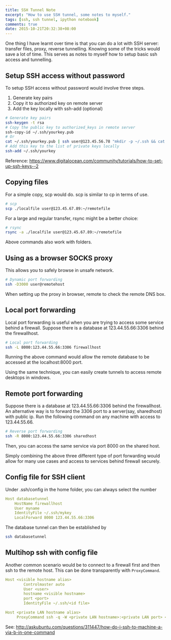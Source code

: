 ```yaml
---
title: SSH Tunnel Note
excerpt: "How to use SSH tunnel, some notes to myself."
tags: [ssh, ssh tunnel, ipython notebook]
comments: true
date: 2015-10-21T20:32:38+08:00
---
```


One thing I have learnt over time is that you can do a lot with SSH
server: transfer files, proxy, reverse tunnelling.  Knowing some of
the tricks would save a lot of time.
This serves as notes to myself how to setup basic ssh access and tunnelling.


## Setup SSH access without password

To setup SSH access without password would involve three steps.

1. Generate key pairs
2. Copy it to authorized key on remote server
3. Add the key locally with ssh-add (optional)

```bash
# Generate key pairs
ssh-keygen -t rsa
# Copy the public key to authorized_keys in remote server
ssh-copy-id ~/.ssh/yourkey.pub
# Or 
cat ~/.ssh/yourkey.pub | ssh user@123.45.56.78 "mkdir -p ~/.ssh && cat >>  ~/.ssh/authorized_keys"
# Add this key to the list of private keys locally
ssh-add ~/.ssh/yourkey
```

Reference: <https://www.digitalocean.com/community/tutorials/how-to-set-up-ssh-keys--2>

## Copying files

For a simple copy, scp would do.  scp is similar to cp in terms of
use. 

```bash
# scp
scp ./localfile user@123.45.67.89:~/remotefile
```

For a large and regular transfer, rsync might be a better choice:
```bash
# rsync
rsync -a ./localfile user@123.45.67.89:~/remotefile
```

Above commands also work with folders.

## Using as a browser SOCKS proxy

This allows you to safely browse in unsafe network.

```bash
# Dynamic port forwarding
ssh -D3000 user@remotehost
```

When setting up the proxy in browser, remote to check the remote DNS
box.


## Local port forwarding

Local port forwarding is useful when you are trying to access some service behind a firewall.  Suppose there is a database at 123.44.55.66:3306 behind the firewallhost.

```bash
# Local port forwarding
ssh -L 8000:123.44.55.66:3306 firewallhost
```

Running the above command would allow the remote database to be
accessed at the localhost:8000 port. 

Using the same technique, you can easily create tunnels to access
remote desktops in windows. 



## Remote port forwarding

Suppose there is a database at 123.44.55.66:3306 behind the firewallhost.
An alternative way is to forward the 3306 port to a server(say,
sharedhost) with public ip.  Run the following command on any machine
with access to 123.44.55.66.

```bash
# Reverse port forwarding
ssh -R 8000:123.44.55.66:3306 sharedhost
```

Then, you can access the same service via port 8000 on the shared host.

Simply combining the above three different type of port forwarding
would allow for many use cases and access to services behind firewall
securely.

## Config file for SSH client

Under .ssh/config in the home folder, you can always select the number 

```yaml
Host databasetunnel
    HostName firewallhost
    User myname
    IdentityFile ~/.ssh/mykey
    LocalForward 8000 123.44.55.66:3306
```

The database tunnel can then be established by 

```bash
ssh databasetunnel
```


## Multihop ssh with config file

Another common scenario would be to connect to a firewall first and
then ssh to the remote host.  This can be done transparently with
`ProxyCommand`.

```yaml
Host <visible hostname alias>
        Controlmaster auto
        User <user>
        hostname <visible hostname>
        port <port>
        IdentityFile ~/.ssh/<id file>

Host <private LAN hostname alias>
     ProxyCommand ssh -q -W <private LAN hostname>:<private LAN port> <visible hostname alias>
```
     
See: <http://askubuntu.com/questions/311447/how-do-i-ssh-to-machine-a-via-b-in-one-command>
